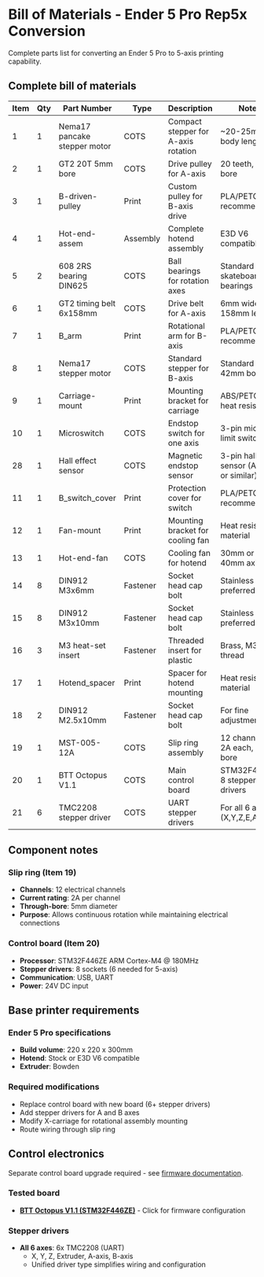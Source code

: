 # Bill of Materials - Ender 5 Pro Rep5x Conversion

Complete parts list for converting an Ender 5 Pro to 5-axis printing capability.

## Complete bill of materials

| Item | Qty | Part Number | Type | Description | Notes |
|------|-----|-------------|------|-------------|-------|
| 1 | 1 | Nema17 pancake stepper motor | COTS | Compact stepper for A-axis rotation | ~20-25mm body length |
| 2 | 1 | GT2 20T 5mm bore | COTS | Drive pulley for A-axis | 20 teeth, 5mm bore |
| 3 | 1 | B-driven-pulley | Print | Custom pulley for B-axis drive | PLA/PETG recommended |
| 4 | 1 | Hot-end-assem | Assembly | Complete hotend assembly | E3D V6 compatible |
| 5 | 2 | 608 2RS bearing DIN625 | COTS | Ball bearings for rotation axes | Standard skateboard bearings |
| 6 | 1 | GT2 timing belt 6x158mm | COTS | Drive belt for A-axis | 6mm wide, 158mm length |
| 7 | 1 | B_arm | Print | Rotational arm for B-axis | PLA/PETG recommended |
| 8 | 1 | Nema17 stepper motor | COTS | Standard stepper for B-axis | Standard 42mm body |
| 9 | 1 | Carriage-mount | Print | Mounting bracket for carriage | ABS/PETG for heat resistance |
| 10 | 1 | Microswitch | COTS | Endstop switch for one axis | 3-pin micro limit switch |
| 28 | 1 | Hall effect sensor | COTS | Magnetic endstop sensor | 3-pin hall sensor (A3144 or similar) |
| 11 | 1 | B_switch_cover | Print | Protection cover for switch | PLA/PETG recommended |
| 12 | 1 | Fan-mount | Print | Mounting bracket for cooling fan | Heat resistant material |
| 13 | 1 | Hot-end-fan | COTS | Cooling fan for hotend | 30mm or 40mm axial fan |
| 14 | 8 | DIN912 M3x6mm | Fastener | Socket head cap bolt | Stainless steel preferred |
| 15 | 8 | DIN912 M3x10mm | Fastener | Socket head cap bolt | Stainless steel preferred |
| 16 | 3 | M3 heat-set insert | Fastener | Threaded insert for plastic | Brass, M3 thread |
| 17 | 1 | Hotend_spacer | Print | Spacer for hotend mounting | Heat resistant material |
| 18 | 2 | DIN912 M2.5x10mm | Fastener | Socket head cap bolt | For fine adjustments |
| 19 | 1 | MST-005-12A | COTS | Slip ring assembly | 12 channels, 2A each, 5mm bore |
| 20 | 1 | BTT Octopus V1.1 | COTS | Main control board | STM32F446ZE, 8 stepper drivers |
| 21 | 6 | TMC2208 stepper driver | COTS | UART stepper drivers | For all 6 axes (X,Y,Z,E,A,B) |

## Component notes

### Slip ring (Item 19)
- **Channels**: 12 electrical channels
- **Current rating**: 2A per channel
- **Through-bore**: 5mm diameter
- **Purpose**: Allows continuous rotation while maintaining electrical connections

### Control board (Item 20)
- **Processor**: STM32F446ZE ARM Cortex-M4 @ 180MHz
- **Stepper drivers**: 8 sockets (6 needed for 5-axis)
- **Communication**: USB, UART
- **Power**: 24V DC input

## Base printer requirements

### Ender 5 Pro specifications
- **Build volume**: 220 x 220 x 300mm
- **Hotend**: Stock or E3D V6 compatible
- **Extruder**: Bowden

### Required modifications
- Replace control board with new board (6+ stepper drivers)
- Add stepper drivers for A and B axes
- Modify X-carriage for rotational assembly mounting
- Route wiring through slip ring

## Control electronics

Separate control board upgrade required - see [firmware documentation](../../firmware/README.md).

### Tested board
- **[BTT Octopus V1.1 (STM32F446ZE)](../../firmware/marlin/configs/octopus-v1.1/)** - Click for firmware configuration

### Stepper drivers
- **All 6 axes**: 6x TMC2208 (UART)
  - X, Y, Z, Extruder, A-axis, B-axis
  - Unified driver type simplifies wiring and configuration

